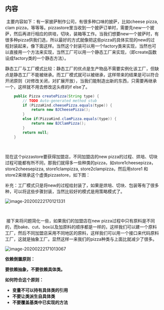 ## 内容

​	主要内容如下：有一家披萨制作公司，有很多种口味的披萨，比如cheese pizza, clam pizza，等等等。pizzastore里当收到一个披萨订单时，需要先new一个披萨，然后再进行相应的烘培，切块，装箱等工作。当我们想要new一个披萨时，有很多种pizza供我们选，所以最好的方式就像把这些pizza的具体实现的new的过程封装起来，像下面这样。当然这个封装可以用一个factory类来实现，当然也可以直接用一个方法来实现，当然工厂可以用一个静态工厂来实现，（即create函数设成factory类的一个静态方法）。

静态工厂与工厂模式比较：静态工厂的优点是生产物品不需要实例化该工厂，但缺点是静态工厂不能被继承。而工厂模式就可以被继承，这样带来的结果是可以符合开闭原则（对修改关闭，对扩展开放），当我们能制造出新的东西，只需要再继承一个，这样就不用去修改这头疼的if else了。

```java
	public Pizza createPizza(String type) {
		// TODO Auto-generated method stub
		if (PizzaKind.cheesePizza.equals(type)) {
			return new BJCheesePizza();
		}
		else if(PizzaKind.clamPizza.equals(type)) {
			return new BJClamPizza();
		}
		return null;
	}
```

​	

现在这个pizzastore要获得加盟店，不同加盟店的new pizza的过程、烘培、切块过程可能都有所不同，那我们就得多一些种类的pizza，如store1cheesepizza，store2cheesepizza, store1clampizza, store2clampizza，然后用store1 和store2来继承这个虚类pizzastore，如下图：

补充：工厂模式只是将new的过程给封装了，如果是烘培、切块、包装等有了很多种，可以将这些步骤封装，当然比较好的模式是用策略模式了。

![image-20200222170121331](C:\Users\haimiao\AppData\Roaming\Typora\typora-user-images\image-20200222170121331.png)

​	

​	接下来将问题简化一些，如果我们的加盟店在new pizza过程中只有原料是不同的，而bake、cut、box以及加原料的顺序都是一样的，这样我们可以建一个原料工厂，然后不同加盟店采用不同地区的原料，这样我们可以用一个接口来代码原料工厂，这就是抽象工厂。显然这样一来我们的pizza种类与上面比就减少了很多。

![image-20200222171013067](C:\Users\haimiao\AppData\Roaming\Typora\typora-user-images\image-20200222171013067.png)

**依赖倒置原则：**

**要依赖抽象，不要依赖具体类。**

**如何符合这个原则：**

- **变量不可以持有具体类的引用**
- **不要让类派生自具体类**
- **不要覆盖基类中已实现的方法**

